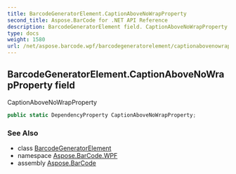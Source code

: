 ```yaml
---
title: BarcodeGeneratorElement.CaptionAboveNoWrapProperty
second_title: Aspose.BarCode for .NET API Reference
description: BarcodeGeneratorElement field. CaptionAboveNoWrapProperty
type: docs
weight: 1580
url: /net/aspose.barcode.wpf/barcodegeneratorelement/captionabovenowrapproperty/
---
```

## BarcodeGeneratorElement.CaptionAboveNoWrapProperty field

CaptionAboveNoWrapProperty

```csharp
public static DependencyProperty CaptionAboveNoWrapProperty;
```

### See Also

* class [BarcodeGeneratorElement](../)
* namespace [Aspose.BarCode.WPF](../../barcodegeneratorelement/)
* assembly [Aspose.BarCode](../../../)



